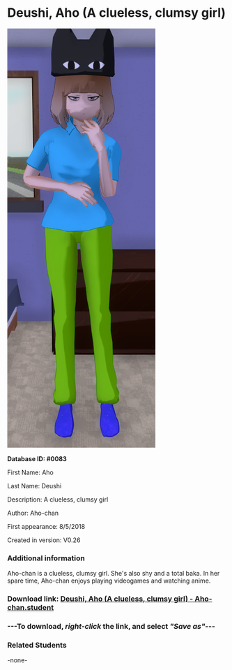 # Deushi, Aho (A clueless, clumsy girl)

<img src="../../Files/Images/Deushi, Aho (A clueless, clumsy girl).png" title="Deushi, Aho (A clueless, clumsy girl) - Aho-chan">

**Database ID: #0083**

First Name: Aho

Last Name: Deushi

Description: A clueless, clumsy girl

Author: Aho-chan

First appearance: 8/5/2018

Created in version: V0.26

### Additional information

Aho-chan is a clueless, clumsy girl. She's also shy and a total baka. In her spare time, Aho-chan enjoys playing videogames and watching anime.

### Download link: <a href="https://raw.githubusercontent.com/Arbiter1223/Daigaku-Gurashi-Custom-Students/master/Files/Student%20Files/Deushi%2C%20Aho%20(A%20clueless%2C%20clumsy%20girl)%20-%20Aho-chan.student">Deushi, Aho (A clueless, clumsy girl) - Aho-chan.student</a>

### ---**To download, _right-click_ the link, and select _"Save as"_**---

### Related Students

-none-
